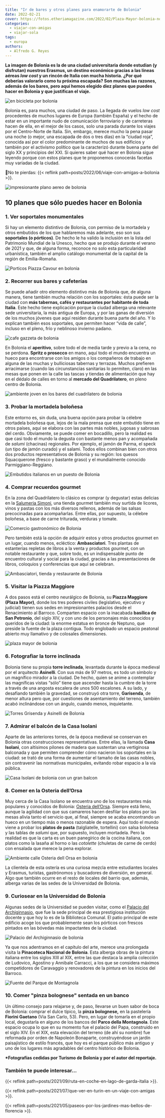 ```yaml
---
title: "Ir de bares y otros planes para enamorarte de Bolonia"
date: 2022-02-21
cover: https://fotos.etheriamagazine.com/2022/02/Plaza-Mayor-bolonia-noche.jpg
categories: 
  - viajar-con-amigas
  - viajar-sola
tags: 
  - europa
authors: 
  - Alfredo G. Reyes
---
```


**La imagen de Bolonia es la de una ciudad universitaria donde estudian (y disfrutan) 
nuestros Erasmus, un destino económico gracias a las líneas aéreas _low cost_ y un 
rincón de Italia con mucha historia. ¿Por qué deberías valorarlo como tu próxima 
escapada? Son muchas las razones, además de los bares, pero aquí hemos elegido diez 
planes que puedes hacer en Bolonia y que justifican el viaje.** 

![en bicicleta por bolonia](https://fotos.etheriamagazine.com/2022/02/bolonia-porticos-bicicleta.jpg "En Bolonia es fácil moverse en bicicleta.")

Bolonia es, para muchos, una ciudad de paso. La llegada de vuelos _low cost_ procedentes 
de muchos lugares de Europa (también España) y el hecho de estar en un importante nudo 
de comunicación ferroviario y de carreteras hacen de ella, en el mejor de los casos, 
solo una parada durante los viajes por el Centro-Norte de Italia. Sin, embargo, merece 
mucho la pena pasar una noche (o mejor, una escapada de dos o tres días) en la “ciudad 
roja”, conocida así por el color predominante de muchos de sus edificios y también por 
el activismo político que la caracterizó durante buena parte del siglo XX y principios 
del XXI. Si quieres saber qué hacer en Bolonia sigue leyendo porque con estos planes que 
te proponemos conocerás facetas muy variadas de la ciudad. 

📌No te pierdas: {{< reflink path=posts/2022/06/viaje-con-amigas-a-bolonia >}}. 

![impresionante plano aereo de bolonia](https://fotos.etheriamagazine.com/2022/02/Plano-aereo-bolonia.jpg "Vista aérea de Bolonia.")

## 10 planes que sólo puedes hacer en Bolonia

### 1\. Ver soportales monumentales

Si hay un elemento distintivo de Bolonia, con permiso de la mortadela y otros embutidos 
de los que hablaremos más adelante, eso son sus **soportales (o pórticos)**. De hecho le 
ha valido la inclusión en la lista del Patrimonio Mundial de la Unesco, hecho que se 
produjo durante el verano de 2021 y que, de alguna forma, reconoce no solo esta 
particularidad urbanística, también el amplio catálogo monumental de la capital de la 
región de Emilia-Romaña. 

![Porticos Piazza Cavour en bolonia](https://fotos.etheriamagazine.com/2022/02/Porticos-Piazza-Cavour-bolonia.jpg "Pórticos de la Piazza Cavour.")

### 2\. Recorrer sus bares y cafeterías

Se puede añadir otro elemento distintivo más de Bolonia que, de alguna manera, tiene 
también mucha relación con los soportales: ésta puede ser la ciudad con **más tabernas, 
cafés y restaurantes por habitante de toda Italia**. Este hecho tiene explicación porque 
la ciudad alberga una relevante sede universitaria, la más antigua de Europa, y por las 
ganas de diversión de los muchos jóvenes que aquí residen durante buena parte del año. Y 
lo explican también esos soportales, que permiten hacer “vida de calle”, incluso en el 
pleno, frío y neblinoso invierno padano. 

![cafe gazzeta de bolonia](https://fotos.etheriamagazine.com/2022/02/Cafe-Gazzetta-bolonia.jpg "Café Gazzeta de Bolonia.")

En Bolonia el **aperitivo**, sobre todo el de media tarde y previo a la cena, no se 
perdona. **Spritz o prosecco** en mano, aquí todo el mundo encuentra un hueco para 
encontrarse con los amigos o los compañeros de trabajo en alguna de las muchas y 
bulliciosas tabernas y terrazas. Muchos prefieren arracimarse (cuando las circunstancias 
sanitarias lo permiten, claro) en las mesas que ponen en la calle las tascas y tiendas 
de alimentación que hay en el dédalo de calles en torno al **mercado del Quadrilatero**, 
en pleno centro de Bolonia. 

![ambiente joven en los bares del cuadrilatero de bolonia](https://fotos.etheriamagazine.com/2022/02/Bares-del-Cuadrilatero-bolonia.jpg "Bares del Cuadrilátero de Bolonia.")

### 3\. Probar la mortadela boloñesa

Este entorno es, sin duda, una buena opción para probar la célebre mortadela boloñesa 
que, lejos de la mala prensa que este embutido tiene en otros países, aquí se elabora 
con las partes más nobles, jugosas y sabrosas del cerdo. Obviamente, se puede comer en 
bocadillo, pero la realidad es que casi todo el mundo la degusta con bastante menos pan 
y acompañada de _salumi_ (chacinas) regionales. Por ejemplo, el jamón de Parma, el speck 
(un tipo de jamón curado) y el salami. Todos ellos combinan bien con otros dos productos 
representativos de Bolonia y su región: los quesos Squacquerone (fresco y bastante 
graso) y el mundialmente conocido Parmiggiano-Reggiano. 

![Embutidos italianos en un puesto de Bolonia](https://fotos.etheriamagazine.com/2022/02/Embutidos-italianos-bolonia.jpg "Embutidos italianos en un puesto de Bolonia.")

### 4\. Comprar recuerdos gourmet

En la zona del Quadrilatero lo clásico es comprar (y degustar) estas delicias en la 
[Salumeria Simoni](https://salumeriasimoni.it/), una tienda gourmet también muy surtida 
de licores, vinos y pastas con los más diversos rellenos, además de las salsas 
precocinadas para acompañarlas. Entre ellas, por supuesto, la célebre boloñesa, a base 
de carne triturada, verduras y tomate. 

![Comercio gastronómico de Bolonia](https://fotos.etheriamagazine.com/2022/02/Comercio-gastronomico-bolonia.jpg "Comercio gastronómico de Bolonia.")

Pero también está la opción de adquirir estos y otros productos gourmet en un lugar, 
cuando menos, ecléctico: **Ambasciatori**. Tres plantas de estanterías repletas de 
libros a la venta y productos _gourmet_, con un notable restaurante y que, sobre todo, 
es un indispensable punto de encuentro cultural y social para la ciudad, gracias a las 
presentaciones de libros, coloquios y conferencias que aquí se celebran. 

![Ambasciatori, tienda y restaurante de Bolonia](https://fotos.etheriamagazine.com/2022/02/Ambasciatori-tienda-bar-bolonia.jpg "Ambasciatori, tienda y restaurante de Bolonia.")

### 5\. Visitar la Piazza Maggiore

A dos pasos está el centro neurálgico de Bolonia, su **Piazza Maggiore (Plaza Mayor)**, 
donde los tres poderes civiles (legislativo, ejecutivo y judicial) tienen sus sedes en 
impresionantes palacios desde el Renacimiento al Barroco. Comparten espacio con la 
inacabada **basílica de San Petronio**, del siglo XIV, y con uno de los personajes más 
conocidos y queridos de la ciudad: la enorme estatua en bronce de Neptuno, que preside 
la fuente de la plaza contigua. Todo englobado un espacio peatonal abierto muy llamativo 
y de colosales dimensiones. 

![plaza mayor de bolonia](https://fotos.etheriamagazine.com/2022/02/Plaza-Mayor-bolonia.jpg "Plaza Mayor de Bolonia.")

### 6\. Fotografiar la torre inclinada

Bolonia tiene su propia **torre inclinada**, levantada durante la época medieval por el 
arquitecto **Asinelli**. Con sus más de 97 metros, es todo un símbolo y un magnífico 
mirador a la ciudad. De hecho, quien se anime a contemplar las magníficas vistas “sólo” 
tiene que ascender hasta la cumbre de la torre a través de una angosta escalera de unos 
500 escalones. A su lado, y desafiando también la gravedad, se construyó otra torre, 
**Garisenda**, de menor altura pero que, por cuestiones de asentamiento del terreno, 
también acabó inclinándose con un ángulo, cuando menos, inquietante. 

![Torres Grisenda y Asinelli de Bolonia](https://fotos.etheriamagazine.com/2022/02/Torres-Grisenda-y-Asinelli-bolonia.jpg "Torres Grisenda y Asinelli de Bolonia. © Alfredo G. Reyes")

### 7\. Admirar el balcón de la Casa Isolani

Aparte de las anteriores torres, de la época medieval se conservan en Bolonia otras 
construcciones representativas. Entre ellas, la llamada **Casa Isolani**, con altísimos 
pilones de madera que sustentan una vertiginosa balconada y que permiten comprender cómo 
nacieron los soportales en la ciudad: se trató de una forma de aumentar el tamaño de las 
casas nobles, sin contravenir las normativas municipales, evitando robar espacio a la 
vía pública. 

![Casa Isolani de bolonia con un gran balcon](https://fotos.etheriamagazine.com/2022/02/Casa-Isolani-bolonia.jpg "Casa Isolani. © Alfredo G. Reyes")

### 8\. Comer en la Osteria dell’Orsa

Muy cerca de la Casa Isolano se encuentra uno de los restaurantes más populares y 
conocidos de Bolonia: [Osteria dell’Orsa](http://www.osteriadellorsa.com/). Siempre está 
lleno, aunque la agilidad con que sus camareros hacen desfilar los platos por las mesas 
alivia tanto el servicio que, al final, siempre se acaba encontrando un hueco en un 
tiempo más o menos razonable de espera. Aquí todo el mundo viene a probar los **platos 
de pasta** (talgliatelle, tortellini) con salsa boloñesa y las tablas de _salumi_ que, 
por supuesto, incluyen mortadela. Pero la realidad es que la carta es un buen panegírico 
de la cocina italiana, con platos como la lasaña al horno o las _cotolette_ (chuletas de 
carne de cerdo) con ensalada que merece la pena explorar. 

![Ambiente calle Osteria dell Orsa en bolonia](https://fotos.etheriamagazine.com/2022/02/Ambiente-calle-Osteria-dell-Orsa.jpg "Ambiente de la calle Osteria dell'Orsa. © Alfredo G.R.")

La clientela de esta ostería es una curiosa mezcla entre estudiantes locales y Erasmus, 
turistas, gastrónomos y buscadores de diversión, en general. Algo que también ocurre en 
el resto de locales del barrio que, además, alberga varias de las sedes de la 
Universidad de Bolonia. 

### 9\. Curiosear en la Universidad de Bolonia

Algunas sedes de la Universidad se pueden visitar, como el [Palacio del 
Archiginnasio](http://www.archiginnasio.it/), que fue la sede principal de esa 
prestigiosa institución docente y que hoy lo es de la Biblioteca Comunal. El patio 
principal de este edificio acoge los que probablemente sean los pórticos con frescos 
pintados en las bóvedas más impactantes de la ciudad. 

![Palacio del Archiginnasio de bolonia](https://fotos.etheriamagazine.com/2022/02/palacio-Archiginnasio-bolonia.jpg "Palacio del Archiginnasio.")

Ya que nos adentramos en el capítulo del arte, merece una prolongada visita la 
**Pinacoteca Nacional de Bolonia**. Esta alberga obras de la pintura italiana entre los 
siglos XIII al XIX, entre las que destaca la amplia colección de Ludovico, Agostino y 
Annibale Carracci, a los que se considera máximos competidores de Caravaggio y 
renovadores de la pintura en los inicios del Barroco. 

![Fuente del Parque de Montagnola](https://fotos.etheriamagazine.com/2022/02/Parco-Montagnola-bolonia.jpg "Fuente del Parco della Montagnola.")

### 10\. Comer "pinza bolognese" sentada en un banco

Un último consejo para relajarse y, de paso, llevarse un buen sabor de boca de Bolonia: 
comprar el dulce típico, la **pinza bolognese,** en la pastelería **Fiorini Gaetano** 
(Via San Carlo, 53). Pero, en lugar de tomarla en el propio local, degustarla en alguno 
de los bancos del **Parco della Montagnola**. Este espacio ocupa lo que en su momento 
fue el palacio del Papa, construido en el siglo XIV. En el XIX, esta elevación del 
terreno (de ahí su nombre) fue reformada por orden de Napoleón Bonaparte, construyéndose 
un jardín paisajístico de estilo francés, que hoy es el parque público más antiguo y uno 
de los lugares más agradables del centro histórico de Bolonia. 

**\*Fotografías cedidas por Turismo de Bolonia y por el autor del reportaje.** 

### También te puede interesar...

{{< reflink path=posts/2021/09/ruta-en-coche-en-lago-de-garda-italia >}}. 

{{< reflink path=posts/2021/07/que-ver-en-turin-en-un-viaje-con-amigas >}}. 

{{< reflink path=posts/2021/05/paseos-por-los-jardines-mas-bellos-de-florencia >}}.
